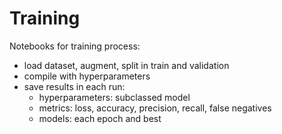 # Training

Notebooks for training process:
- load dataset, augment, split in train and validation
- compile with hyperparameters
- save results in each run:
    - hyperparameters: subclassed model
    - metrics: loss, accuracy, precision, recall, false negatives
    - models: each epoch and best
